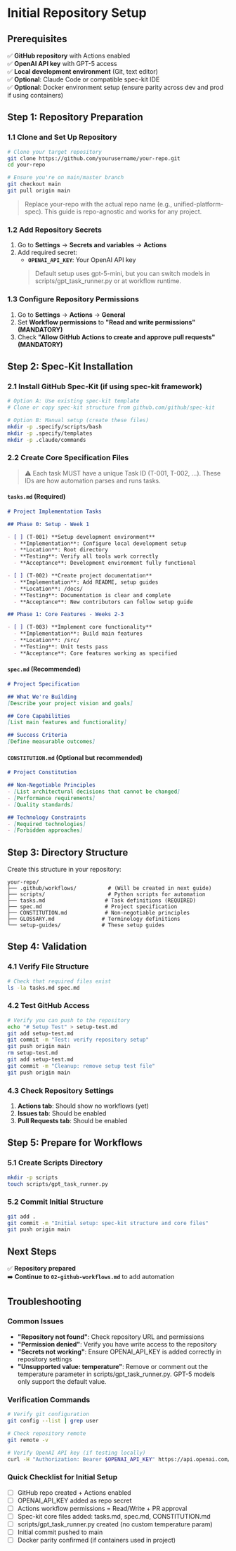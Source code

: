 # Initial Repository Setup

## Prerequisites

✅ **GitHub repository** with Actions enabled  
✅ **OpenAI API key** with GPT-5 access  
✅ **Local development environment** (Git, text editor)  
✅ **Optional**: Claude Code or compatible spec-kit IDE  
✅ **Optional**: Docker environment setup (ensure parity across dev and prod if using containers)

## Step 1: Repository Preparation

### 1.1 Clone and Set Up Repository
```bash
# Clone your target repository
git clone https://github.com/yourusername/your-repo.git
cd your-repo

# Ensure you're on main/master branch
git checkout main
git pull origin main
```
> Replace your-repo with the actual repo name (e.g., unified-platform-spec). This guide is repo-agnostic and works for any project.

### 1.2 Add Repository Secrets
1. Go to **Settings** → **Secrets and variables** → **Actions**  
2. Add required secret:  
   - **`OPENAI_API_KEY`**: Your OpenAI API key  
   > Default setup uses gpt-5-mini, but you can switch models in scripts/gpt_task_runner.py or at workflow runtime.

### 1.3 Configure Repository Permissions
1. Go to **Settings** → **Actions** → **General**  
2. Set **Workflow permissions** to **"Read and write permissions" (MANDATORY)**  
3. Check **"Allow GitHub Actions to create and approve pull requests" (MANDATORY)**  

## Step 2: Spec-Kit Installation

### 2.1 Install GitHub Spec-Kit (if using spec-kit framework)
```bash
# Option A: Use existing spec-kit template
# Clone or copy spec-kit structure from github.com/github/spec-kit

# Option B: Manual setup (create these files)
mkdir -p .specify/scripts/bash
mkdir -p .specify/templates
mkdir -p .claude/commands
```

### 2.2 Create Core Specification Files

> ⚠️ Each task MUST have a unique Task ID (T-001, T-002, …). These IDs are how automation parses and runs tasks.

#### `tasks.md` (Required)
```markdown
# Project Implementation Tasks

## Phase 0: Setup - Week 1

- [ ] (T-001) **Setup development environment**
  - **Implementation**: Configure local development setup
  - **Location**: Root directory
  - **Testing**: Verify all tools work correctly
  - **Acceptance**: Development environment fully functional

- [ ] (T-002) **Create project documentation**
  - **Implementation**: Add README, setup guides
  - **Location**: /docs/
  - **Testing**: Documentation is clear and complete
  - **Acceptance**: New contributors can follow setup guide

## Phase 1: Core Features - Weeks 2-3

- [ ] (T-003) **Implement core functionality**
  - **Implementation**: Build main features
  - **Location**: /src/
  - **Testing**: Unit tests pass
  - **Acceptance**: Core features working as specified
```

#### `spec.md` (Recommended)
```markdown
# Project Specification

## What We're Building
[Describe your project vision and goals]

## Core Capabilities
[List main features and functionality]

## Success Criteria
[Define measurable outcomes]
```

#### `CONSTITUTION.md` (Optional but recommended)
```markdown
# Project Constitution

## Non-Negotiable Principles
- [List architectural decisions that cannot be changed]
- [Performance requirements]
- [Quality standards]

## Technology Constraints
- [Required technologies]
- [Forbidden approaches]
```

## Step 3: Directory Structure

Create this structure in your repository:
```
your-repo/
├── .github/workflows/          # (Will be created in next guide)
├── scripts/                    # Python scripts for automation
├── tasks.md                   # Task definitions (REQUIRED)
├── spec.md                    # Project specification
├── CONSTITUTION.md            # Non-negotiable principles
├── GLOSSARY.md               # Terminology definitions
└── setup-guides/             # These setup guides
```

## Step 4: Validation

### 4.1 Verify File Structure
```bash
# Check that required files exist
ls -la tasks.md spec.md
```

### 4.2 Test GitHub Access
```bash
# Verify you can push to the repository
echo "# Setup Test" > setup-test.md
git add setup-test.md
git commit -m "Test: verify repository setup"
git push origin main
rm setup-test.md
git add setup-test.md
git commit -m "Cleanup: remove setup test file"
git push origin main
```

### 4.3 Check Repository Settings
1. **Actions tab**: Should show no workflows (yet)  
2. **Issues tab**: Should be enabled  
3. **Pull Requests tab**: Should be enabled  

## Step 5: Prepare for Workflows

### 5.1 Create Scripts Directory
```bash
mkdir -p scripts
touch scripts/gpt_task_runner.py
```

### 5.2 Commit Initial Structure
```bash
git add .
git commit -m "Initial setup: spec-kit structure and core files"
git push origin main
```

## Next Steps

✅ **Repository prepared**  
➡️ **Continue to `02-github-workflows.md`** to add automation

## Troubleshooting

### Common Issues
- **"Repository not found"**: Check repository URL and permissions  
- **"Permission denied"**: Verify you have write access to the repository  
- **"Secrets not working"**: Ensure OPENAI_API_KEY is added correctly in repository settings  
- **"Unsupported value: temperature"**: Remove or comment out the temperature parameter in scripts/gpt_task_runner.py. GPT-5 models only support the default value.

### Verification Commands
```bash
# Verify git configuration
git config --list | grep user

# Check repository remote
git remote -v

# Verify OpenAI API key (if testing locally)
curl -H "Authorization: Bearer $OPENAI_API_KEY" https://api.openai.com/v1/models
```

### Quick Checklist for Initial Setup
- [ ] GitHub repo created + Actions enabled  
- [ ] OPENAI_API_KEY added as repo secret  
- [ ] Actions workflow permissions = Read/Write + PR approval  
- [ ] Spec-kit core files added: tasks.md, spec.md, CONSTITUTION.md  
- [ ] scripts/gpt_task_runner.py created (no custom temperature param)  
- [ ] Initial commit pushed to main  
- [ ] Docker parity confirmed (if containers used in project)

